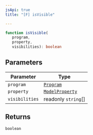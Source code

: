 ```yaml
---
jsApi: true
title: "[F] isVisible"

---
```

```ts
function isVisible(
   program, 
   property, 
   visibilities): boolean
```

## Parameters

| Parameter | Type |
| ------ | ------ |
| `program` | [`Program`](../interfaces/Program.md) |
| `property` | [`ModelProperty`](../interfaces/ModelProperty.md) |
| `visibilities` | readonly `string`[] |

## Returns

`boolean`
